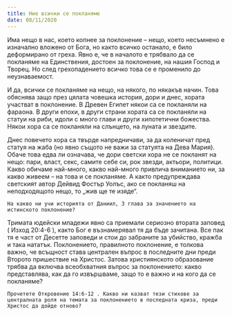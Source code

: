 ```yaml
---
title: Ние всички се покланяме
date: 08/11/2020
---
```


Има нещо в нас, което копнее за поклонение – нещо, което несъмнено е изначално вложено от Бога, но както всичко останало, е било деформирано от греха. Явно е, че в началото е трябвало да се покланяме на Единствения, достоен за поклонение, на нашия Господ и Творец. Но след грехопадението всичко това се е променило до неузнаваемост.

И да, всички се покланяме на нещо, на някого, по някакъв начин. Това обяснява защо през цялата човешка история, дори и днес, хората участват в поклонение. В Древен Египет някои са се покланяли на фараона. В други епохи, в други страни хората са се покланяли на статуи на риби, идоли с много глави и други хипотетични божества. Някои хора са се покланяли на слънцето, на луната и звездите.

Днес повечето хора са твърде напредничави, за да коленичат пред статуя на жаба (но явно същото не важи за статуята на Дева Мария). Обаче това едва ли означава, че дори светски хора не се покланят на нещо: пари, власт, секс, самите себе си, рок звезди, актьори, политици. Какво обичаме най-много, какво най-много привлича вниманието ни, за какво живеем – на това и се покланяме. А както предупреждава светският автор Дейвид Фостър Уолъс, ако се покланяш на неподходящото нещо, то „жив ще те изяде“.

`На какво ни учи историята от Даниил, 3 глава за значението на истинското поклонение?`

Тримата юдейски младежи явно са приемали сериозно втората заповед ( Изход 20:4-6 ), както Бог е възнамерявал тя да бъде зачитана. Все пак тя е част от Десетте заповеди и стои до забраните за убийство, кражба и така нататък. Поклонението, правилното поклонение, е толкова важно, че всъщност става централен въпрос в последните дни преди Второто пришествие на Христос. Затова християнското образование трябва да включва всеобхватния въпрос за поклонението: какво представлява, как да го извършваме, защо то е важно и на кого да се покланяме?

`Прочетете Откровение 14:6-12 . Какво ни казват тези стихове за централната роля на темата за поклонението в последната криза, преди Христос да дойде отново?`